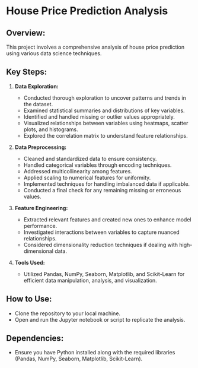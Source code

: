 # House Price Prediction Analysis

## Overview:

This project involves a comprehensive analysis of house price prediction using various data science techniques.

## Key Steps:

1. **Data Exploration:**
   - Conducted thorough exploration to uncover patterns and trends in the dataset.
   - Examined statistical summaries and distributions of key variables.
   - Identified and handled missing or outlier values appropriately.
   - Visualized relationships between variables using heatmaps, scatter plots, and histograms.
   - Explored the correlation matrix to understand feature relationships.

2. **Data Preprocessing:**
   - Cleaned and standardized data to ensure consistency.
   - Handled categorical variables through encoding techniques.
   - Addressed multicollinearity among features.
   - Applied scaling to numerical features for uniformity.
   - Implemented techniques for handling imbalanced data if applicable.
   - Conducted a final check for any remaining missing or erroneous values.

3. **Feature Engineering:**
   - Extracted relevant features and created new ones to enhance model performance.
   - Investigated interactions between variables to capture nuanced relationships.
   - Considered dimensionality reduction techniques if dealing with high-dimensional data.

4. **Tools Used:**
   - Utilized Pandas, NumPy, Seaborn, Matplotlib, and Scikit-Learn for efficient data manipulation, analysis, and visualization.

## How to Use:

- Clone the repository to your local machine.
- Open and run the Jupyter notebook or script to replicate the analysis.

## Dependencies:

- Ensure you have Python installed along with the required libraries (Pandas, NumPy, Seaborn, Matplotlib, Scikit-Learn).

